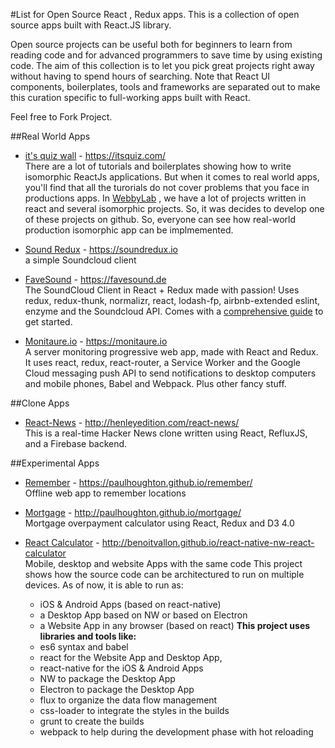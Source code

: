 #List for Open Source React , Redux apps.
This is a collection of open source apps built with React.JS library.

Open source projects can be useful both for beginners to learn from reading code and for advanced programmers to save time by using existing code. 
The aim of this collection is to let you pick great projects right away without having to spend hours of searching.
Note that React UI components, boilerplates, tools and frameworks are separated out to make this curation specific to full-working apps built with React.

Feel  free to Fork Project. 

##Real World Apps  

- [it's quiz wall](https://github.com/WebbyLab/itsquiz-wall)  -   https://itsquiz.com/  
There are a lot of tutorials and boilerplates showing how to write isomorphic ReactJs applications. But when it comes to real world apps, you'll find that all the turorials do not cover problems that you face in productions apps.
In [WebbyLab](https://webbylab.com) , we have a lot of projects written in react and several isomorphic projects. So, it was decides to develop one of these projects on github. So, everyone can see how real-world production isomorphic app can be implmemented.

- [Sound Redux](https://github.com/andrewngu/sound-redux)  -   https://soundredux.io  
a simple Soundcloud client

- [FaveSound](https://github.com/rwieruch/favesound-redux)  -  https://favesound.de  
The SoundCloud Client in React + Redux made with passion!
Uses redux, redux-thunk, normalizr, react, lodash-fp, airbnb-extended eslint, enzyme and the Soundcloud API.
Comes with a [comprehensive guide](http://www.robinwieruch.de/the-soundcloud-client-in-react-redux/) to get started.

- [Monitaure.io](https://github.com/Bertrand31/Monitaure)  -  https://monitaure.io  
A server monitoring progressive web app, made with React and Redux.
It uses react, redux, react-router, a Service Worker and the Google Cloud messaging push API to send notifications to desktop computers and mobile phones, Babel and Webpack. Plus other fancy stuff.


##Clone Apps

- [React-News](https://github.com/echenley/react-news)  -   http://henleyedition.com/react-news/  
This is a real-time Hacker News clone written using React, RefluxJS, and a Firebase backend.


##Experimental Apps

- [Remember](https://github.com/paulhoughton/remember/)  -  https://paulhoughton.github.io/remember/  
Offline web app to remember locations

- [Mortgage](https://github.com/paulhoughton/mortgage/) -  http://paulhoughton.github.io/mortgage/  
Mortgage overpayment calculator using React, Redux and D3 4.0

- [React Calculator](https://github.com/benoitvallon/react-native-nw-react-calculator)  -  http://benoitvallon.github.io/react-native-nw-react-calculator  
Mobile, desktop and website Apps with the same code
This project shows how the source code can be architectured to run on multiple devices. As of now, it is able to run as:
    * iOS & Android Apps (based on react-native)
    * a Desktop App based on NW or based on Electron
    * a Website App in any browser (based on react)
    **This project uses libraries and tools like:**  
    * es6 syntax and babel
    * react for the Website App and Desktop App,
    * react-native for the iOS & Android Apps
    * NW to package the Desktop App
    * Electron to package the Desktop App
    * flux to organize the data flow management
    * css-loader to integrate the styles in the builds
    * grunt to create the builds
    * webpack to help during the development phase with hot reloading
